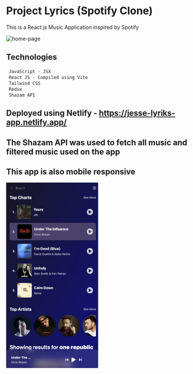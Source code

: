 # Project Lyrics (Spotify Clone)

This is a React.js Music Application inspired by Spotify

![home-page](https://github.com/JesseMart/spotify-react-clone/blob/main/img-readme/Screen%20Shot%202022-09-30%20at%2010.51.52%20AM.png)


## Technologies 
 
   ```shell
    JavaScript - JSX
    React JS - Compiled using Vite
    Tailwind CSS
    Redux
    Shazam API
   ```

## Deployed using Netlify - https://jesse-lyriks-app.netlify.app/

## The Shazam API was used to fetch all music and filtered music used on the app

## This app is also mobile responsive


<img src="https://github.com/JesseMart/spotify-react-clone/blob/main/img-readme/Screen%20Shot%202022-09-30%20at%2010.52.14%20AM.png" width="250">


